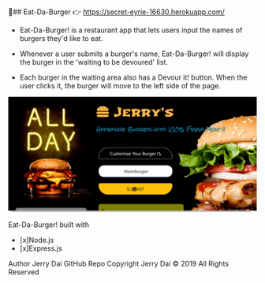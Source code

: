 🍔## Eat-Da-Burger
👉 
https://secret-eyrie-16630.herokuapp.com/

* Eat-Da-Burger! is a restaurant app that lets users input the names of burgers they'd like to eat.

* Whenever a user submits a burger's name, Eat-Da-Burger! will display the burger in the 'waiting to be devoured' list.

* Each burger in the waiting area also has a Devour it! button. When the user clicks it, the burger will move to the left side of the page.

![concert](./public/assets/img/burger1.png)

Eat-Da-Burger! built with 
- [x]Node.js 
- [x]Express.js

Author
Jerry Dai
GitHub Repo
Copyright
Jerry Dai © 2019 All Rights Reserved
